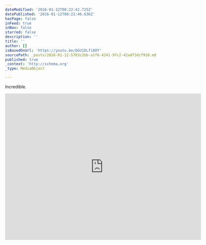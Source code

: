 ```yaml
---
dateModified: '2016-01-12T08:22:42.725Z'
datePublished: '2016-01-12T08:22:46.636Z'
hasPage: false
inFeed: true
inNav: false
starred: false
description: ''
title: ''
author: []
isBasedOnUrl: 'https://youtu.be/QGU1DLfi8OY'
sourcePath: _posts/2016-01-12-5783c2bb-a1f6-4241-9fc2-42adf3dcf910.md
published: true
_context: 'http://schema.org'
_type: MediaObject

---
```

Incredible. 

<iframe src="https://cdn.embedly.com/widgets/media.html?src=https%3A%2F%2Fwww.youtube.com%2Fembed%2FQGU1DLfi8OY%3Ffeature%3Doembed&amp;url=https%3A%2F%2Fwww.youtube.com%2Fwatch%3Fv%3DQGU1DLfi8OY%26feature%3Dyoutu.be&amp;image=https%3A%2F%2Fi.ytimg.com%2Fvi%2FQGU1DLfi8OY%2Fhqdefault.jpg&amp;key=b7d04c9b404c499eba89ee7072e1c4f7&amp;type=text%2Fhtml&amp;schema=youtube" width="640" height="480" scrolling="no" frameborder="0" allowfullscreen="allowfullscreen" style=""></iframe>